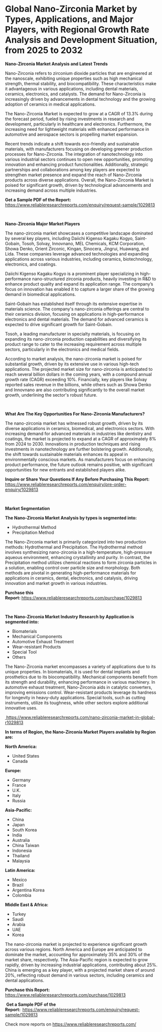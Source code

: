 <p><h1>Global Nano-Zirconia Market by Types, Applications, and Major Players, with Regional Growth Rate Analysis and Development Situation, from 2025 to 2032</h1></p><p><strong>Nano-Zirconia Market Analysis and Latest Trends</strong></p>
<p><p>Nano-Zirconia refers to zirconium dioxide particles that are engineered at the nanoscale, exhibiting unique properties such as high mechanical strength, thermal stability, and biocompatibility. These characteristics make it advantageous in various applications, including dental materials, ceramics, electronics, and catalysts. The demand for Nano-Zirconia is increasingly driven by advancements in dental technology and the growing adoption of ceramics in medical applications. </p><p>The Nano-Zirconia Market is expected to grow at a CAGR of 13.3% during the forecast period, fueled by rising investments in research and development, particularly in healthcare and electronics. Furthermore, the increasing need for lightweight materials with enhanced performance in automotive and aerospace sectors is propelling market expansion. </p><p>Recent trends indicate a shift towards eco-friendly and sustainable materials, with manufacturers focusing on developing greener production processes for Nano-Zirconia. The integration of nanotechnology into various industrial sectors continues to open new opportunities, promoting innovation and enhancing product functionalities. Additionally, strategic partnerships and collaborations among key players are expected to strengthen market presence and expand the reach of Nano-Zirconia products across diverse applications. Overall, the Nano-Zirconia Market is poised for significant growth, driven by technological advancements and increasing demand across multiple industries.</p></p>
<p><strong>Get a Sample PDF of the Report:&nbsp;</strong> <a href="https://www.reliableresearchreports.com/enquiry/request-sample/1029813?utm_campaign=2657&utm_medium=2&utm_source=Github&utm_content=ia&utm_term=21032025&utm_id=nano-zirconia">https://www.reliableresearchreports.com/enquiry/request-sample/1029813</a></p>
<p>&nbsp;</p>
<p><strong>Nano-Zirconia Major Market Players</strong></p>
<p><p>The nano-zirconia market showcases a competitive landscape dominated by several key players, including Daiichi Kigenso Kagaku Kogyo, Saint-Gobain, Tosoh, Solvay, Innovnano, MEL Chemicals, KCM Corporation, Showa Denko, Orient Zirconic, Kingan, Sinocera, Jingrui, Huawang, and Lida. These companies leverage advanced technologies and expanding applications across various industries, including ceramics, biotechnology, electronics, and coatings.</p><p>Daiichi Kigenso Kagaku Kogyo is a prominent player specializing in high-performance nano-structured zirconia products, heavily investing in R&D to enhance product quality and expand its application range. The company’s focus on innovation has enabled it to capture a larger share of the growing demand in biomedical applications.</p><p>Saint-Gobain has established itself through its extensive expertise in materials science. The company's nano-zirconia offerings are central to their ceramics division, focusing on applications in high-performance electronics and dental materials. The demand for advanced ceramics is expected to drive significant growth for Saint-Gobain.</p><p>Tosoh, a leading manufacturer in specialty materials, is focusing on expanding its nano-zirconia production capabilities and diversifying its product range to cater to the increasing requirement across multiple sectors, particularly in the electronics and medical fields.</p><p>According to market analysis, the nano-zirconia market is poised for substantial growth, driven by its extensive use in various high-tech applications. The projected market size for nano-zirconia is anticipated to reach several billion dollars in the coming years, with a compound annual growth rate (CAGR) exceeding 10%. Financially, key players like Solvay reported sales revenue in the billions, while others such as Showa Denko and Innovnano are also contributing significantly to the overall market growth, underlining the sector's robust future.</p></p>
<p>&nbsp;</p>
<p><strong>What Are The Key Opportunities For Nano-Zirconia Manufacturers?</strong></p>
<p><p>The nano-zirconia market has witnessed robust growth, driven by its diverse applications in ceramics, biomedical, and electronics sectors. With increasing demand for advanced materials in industries like dentistry and coatings, the market is projected to expand at a CAGR of approximately 8% from 2024 to 2030. Innovations in production techniques and rising investments in nanotechnology are further bolstering growth. Additionally, the shift towards sustainable materials enhances its appeal in environmentally conscious markets. As manufacturers focus on enhancing product performance, the future outlook remains positive, with significant opportunities for new entrants and established players alike.</p></p>
<p><strong>Inquire or Share Your Questions If Any Before Purchasing This Report:</strong> <a href="https://www.reliableresearchreports.com/enquiry/pre-order-enquiry/1029813?utm_campaign=2657&utm_medium=2&utm_source=Github&utm_content=ia&utm_term=21032025&utm_id=nano-zirconia">https://www.reliableresearchreports.com/enquiry/pre-order-enquiry/1029813</a></p>
<p>&nbsp;</p>
<p><strong>Market Segmentation</strong></p>
<p><strong>The Nano-Zirconia Market Analysis by types is segmented into:</strong></p>
<p><ul><li>Hydrothermal Method</li><li>Precipitation Method</li></ul></p>
<p><p>The Nano-Zirconia market is primarily categorized into two production methods: Hydrothermal and Precipitation. The Hydrothermal method involves synthesizing nano-zirconia in a high-temperature, high-pressure aqueous environment, enhancing crystallinity and purity. In contrast, the Precipitation method utilizes chemical reactions to form zirconia particles in a solution, enabling control over particle size and morphology. Both methods are pivotal in generating high-performance materials for applications in ceramics, dental, electronics, and catalysis, driving innovation and market growth in various industries.</p></p>
<p><strong>Purchase this Report:&nbsp;</strong><a href="https://www.reliableresearchreports.com/purchase/1029813?utm_campaign=2657&utm_medium=2&utm_source=Github&utm_content=ia&utm_term=21032025&utm_id=nano-zirconia">https://www.reliableresearchreports.com/purchase/1029813</a></p>
<p>&nbsp;</p>
<p><strong>The Nano-Zirconia Market Industry Research by Application is segmented into:</strong></p>
<p><ul><li>Biomaterials</li><li>Mechanical Components</li><li>Automotive Exhaust Treatment</li><li>Wear-resistant Products</li><li>Special Tool</li><li>Others</li></ul></p>
<p><p>The Nano-Zirconia market encompasses a variety of applications due to its unique properties. In biomaterials, it is used for dental implants and prosthetics due to its biocompatibility. Mechanical components benefit from its strength and durability, enhancing performance in various machinery. In automotive exhaust treatment, Nano-Zirconia aids in catalytic converters, improving emissions control. Wear-resistant products leverage its hardness for longevity in heavy-duty applications. Special tools, such as cutting instruments, utilize its toughness, while other sectors explore additional innovative uses.</p></p>
<p><a href="https://www.reliableresearchreports.com/nano-zirconia-market-in-global-r1029813?utm_campaign=2657&utm_medium=2&utm_source=Github&utm_content=ia&utm_term=21032025&utm_id=nano-zirconia">&nbsp;https://www.reliableresearchreports.com/nano-zirconia-market-in-global-r1029813</a></p>
<p><strong>In terms of Region, the Nano-Zirconia Market Players available by Region are:</strong></p>
<p>
    <p> <strong> North America: </strong>
        <ul>
            <li>United States</li>
            <li>Canada</li>
        </ul>
        </p> 
    <p> <strong> Europe: </strong>
        <ul>
            <li>Germany</li>
            <li>France</li>
            <li>U.K.</li>
            <li>Italy</li>
            <li>Russia</li>
        </ul>
        </p> 
    <p> <strong> Asia-Pacific: </strong>
        <ul>
            <li>China</li>
            <li>Japan</li>
            <li>South Korea</li>
            <li>India</li>
            <li>Australia</li>
            <li>China Taiwan</li>
            <li>Indonesia</li>
            <li>Thailand</li>
            <li>Malaysia</li>
        </ul>
        </p> 
    <p> <strong> Latin America: </strong>
        <ul>
            <li>Mexico</li>
            <li>Brazil</li>
            <li>Argentina Korea</li>
            <li>Colombia</li>
        </ul>
        </p> 
    <p> <strong> Middle East & Africa: </strong>
        <ul>
            <li>Turkey</li>
            <li>Saudi</li>
            <li>Arabia</li>
            <li>UAE</li>
            <li>Korea</li>
        </ul>
    </p>
    </p>
<p><p>The nano-zirconia market is projected to experience significant growth across various regions. North America and Europe are anticipated to dominate the market, accounting for approximately 35% and 30% of the market share, respectively. The Asia-Pacific region is expected to grow rapidly, driven by increasing industrial applications, contributing about 25%. China is emerging as a key player, with a projected market share of around 20%, reflecting robust demand in various sectors, including ceramics and dental applications.</p></p>
<p><strong>Purchase this Report: </strong><a href="https://www.reliableresearchreports.com/purchase/1029813?utm_campaign=2657&utm_medium=2&utm_source=Github&utm_content=ia&utm_term=21032025&utm_id=nano-zirconia">https://www.reliableresearchreports.com/purchase/1029813</a></p>
<p>&nbsp;<strong>Get a Sample PDF of the Report:&nbsp;&nbsp;</strong><a href="https://www.reliableresearchreports.com/enquiry/request-sample/1029813?utm_campaign=2657&utm_medium=2&utm_source=Github&utm_content=ia&utm_term=21032025&utm_id=nano-zirconia">https://www.reliableresearchreports.com/enquiry/request-sample/1029813</a></p>
<p><strong></strong></p>
<p>Check more reports on <a href="https://www.reliableresearchreports.com/?utm_campaign=2657&utm_medium=2&utm_source=Github&utm_content=ia&utm_term=21032025&utm_id=nano-zirconia">https://www.reliableresearchreports.com/</a></p>